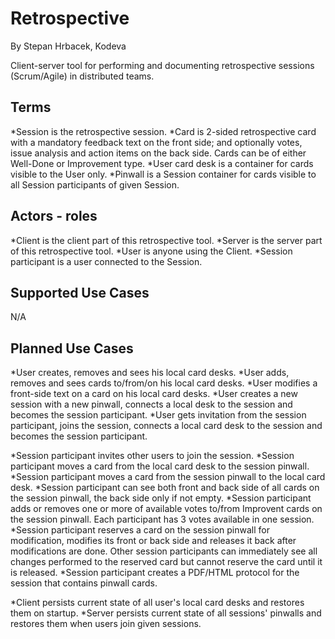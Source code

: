 Retrospective
=============
By Stepan Hrbacek, Kodeva 

Client-server tool for performing and documenting retrospective sessions (Scrum/Agile) in distributed teams.

Terms
-----
*Session is the retrospective session.
*Card is 2-sided retrospective card with a mandatory feedback text on the front side; and optionally votes, issue analysis and action items on the back side. Cards can be of either Well-Done or Improvement type.
*User card desk is a container for cards visible to the User only.
*Pinwall is a Session container for cards visible to all Session participants of given Session.

Actors - roles
--------------
*Client is the client part of this retrospective tool.
*Server is the server part of this retrospective tool.
*User is anyone using the Client.
*Session participant is a user connected to the Session.

Supported Use Cases
-------------------
N/A

Planned Use Cases
-----------------
*User creates, removes and sees his local card desks.
*User adds, removes and sees cards to/from/on his local card desks.
*User modifies a front-side text on a card on his local card desks.
*User creates a new session with a new pinwall, connects a local desk to the session and becomes the session participant.
*User gets invitation from the session participant, joins the session, connects a local card desk to the session and becomes the session participant.

*Session participant invites other users to join the session.
*Session participant moves a card from the local card desk to the session pinwall.
*Session participant moves a card from the session pinwall to the local card desk.
*Session participant can see both front and back side of all cards on the session pinwall, the back side only if not empty.
*Session participant adds or removes one or more of available votes to/from Improvent cards on the session pinwall. Each participant has 3 votes available in one session.
*Session participant reserves a card on the session pinwall for modification, modifies its front or back side and releases it back after modifications are done. Other session participants can immediately see all changes performed to the reserved card but cannot reserve the card until it is released.
*Session participant creates a PDF/HTML protocol for the session that contains pinwall cards.

*Client persists current state of all user's local card desks and restores them on startup.
*Server persists current state of all sessions' pinwalls and restores them when users join given sessions.